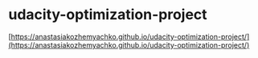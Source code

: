 # udacity-optimization-project

[https://anastasiakozhemyachko.github.io/udacity-optimization-project/](https://anastasiakozhemyachko.github.io/udacity-optimization-project/)
